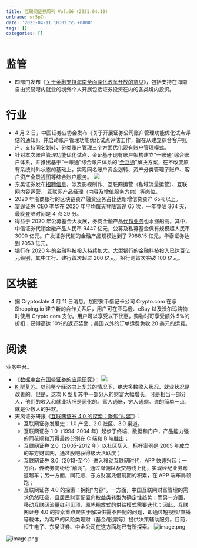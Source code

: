 ```yaml
---
title: 互联网证券周刊 Vol.66 (2021.04.10)
urlname: wr5p7n
date: '2021-04-11 10:02:55 +0800'
tags: []
categories: []
---
```


# 监管

- 四部门发布《[关于金融支持海南全面深化改革开放的意见](https://www.safe.gov.cn/beijing/2021/0409/1539.html)》，包括支持在海南自由贸易港内就业的境外个人开展包括证券投资在内的各类境内投资。

# 行业

- 4 月 2 日，中国证券业协会发布《关于开展证券公司账户管理功能优化试点评估的通知》，并启动账户管理功能优化试点评估工作，旨在从建立综合客户账户、支持同名划转、分类账户管理三个方面优化现有账户管理模式。
- 针对本次账户管理功能优化试点，金证基于现有账户架构建立“一账通”综合账户体系，并推出基于“一账通”综合账户体系的“[金互通](https://mp.weixin.qq.com/s/nk5otp_bavcXegzhlaEZKg)”解决方案，在不改变原有系统对外状态的基础上，实现同名账户资金划转、资产分类管理子账户、客户资产全景视图等综合账户服务。
  ![](https://cdn.nlark.com/yuque/0/2021/webp/147312/1618193986259-9ccad647-c8e5-4de3-807c-422af9089da7.webp#height=72&id=v5Ard&originHeight=557&originWidth=1080&originalType=binary&size=0&status=done&style=none&width=140)
- 东吴证券发布[招聘信息](https://xueqiu.com/4286133092/175626145)，涉及影视制作、互联网运营（私域流量运营）、互联网内容运营、 互联网产品经理（内容及增值服务方向）等岗位。
- 2020 年浙商银行的区块链资产融资业务占比达新增信贷资产 65％以上。
- 富途证券 CEO 李华在 2020 年平均[每天登陆](https://letschuhai.com/yinxingjutoujiemifutuyijia-200-yimeijinhulianwangquanshangdejueqi)富途 65 次，一年登陆 364 天，最晚登陆时间是 4 点 29 分。
- 得益于 2020 年公募基金大发展，券商金融产品[代销业务](https://mp.weixin.qq.com/s/nT4DNaFDBQIX266wqImThw)也水涨船高。其中，中信证券代销金融产品人民币 9447 亿元，公募及私募基金保有规模超人民币 3000 亿元。广发证券代销的金融产品规模达到了 7088.15 亿元，华泰证券达到 7053 亿元。
- 银行在 2020 年的金融科技投入持续加大。大型银行的金融科技投入已达百亿元级别，其中工行、建行首次超过 200 亿元，招行则首次突破 100 亿元。

# 区块链

- 据 Cryptoslate 4 月 11 日消息，加密货币借记卡公司 Crypto.com 在与 Shopping.io 建立新的合作关系后，用户可在亚马逊、eBay 以及沃尔玛购物时使用 Crypto.com 支付。用户可以享受以下优惠，购物时可享受额外 5%的折扣；获得高达 10%的返还奖励；美国以外的订单运费免收 20 美元的运费。

# 阅读

业务中台。

- 《[数据中台在国盛证券的应用研究](https://www.weiyangx.com/363190.html)》：
  ![](https://cdn.nlark.com/yuque/0/2021/png/147312/1618122935978-a5bc17c5-2b4b-422d-a1d3-62e46ed8b68a.png#height=180&id=3jo4g&originHeight=584&originWidth=1353&originalType=binary&size=0&status=done&style=none&width=416)
- [K 型复苏](https://xueqiu.com/4286133092/175787503)。以前整个经济向上复苏的情况下，绝大多数收入状况、就业状况是改善的。但是，这次 K 型复苏中一部分人的财富大幅增长，可是相当一部分人，他们的收入和就业状况是恶化的。富人通胀，穷人通缩。说的简单一点，就是少数人的狂欢。
- 天风证券研报《[互联网证券 4.0 的探索：聚焦“内容”](https://pdf.dfcfw.com/pdf/H3_AP202104071481752162_1.pdf?1617791679000.pdf)》：
  - 互联网证券发展史：1.0 产品、2.0 社区、3.0 渠道。
  - 互联网证券 1.0（1994-2004 年）起步于终端、数据和门户，产品能力强的同花顺和万得最终分别在 C 端和 B 端胜出；
  - 互联网证券 2.0（2005-2012 年）以社区切入，标杆案例是 2005 年成立的东方财富网，通过股吧获得极大活跃度；
  - 互联网证券 3.0（2013-至今）进入移动互联网时代，APP 快速兴起；一方面，传统券商纷纷“触网”，通过降佣以及交易线上化，实现经纪业务弯道超车；另一方面，同花顺、东方财富凭借前期的积累，在 APP 端布局领跑；
  - 互联网证券 4.0 的探索：拥抱“内容”。一方面，中国互联网财富管理的需求仍然旺盛，且居民财富配置向权益类转型为确定性趋势；而另一方面，移动互联网流量红利见顶，原先粗放式的供给模式需要迭代；因此，互联网证券 4.0 的探索重点聚焦于解决供需不匹配的问题，即通过短视频/直播等载体，为客户的风险类理财（基金/股票等）提供决策辅助服务。目前，恒生电子、东吴证券、中金公司在这方面均已有所探索。
    ![image.png](https://cdn.nlark.com/yuque/0/2021/png/147312/1618200659022-bd4de76e-8753-4bb9-8fb5-7d88a0033085.png#height=388&id=uIlnx&margin=%5Bobject%20Object%5D&name=image.png&originHeight=776&originWidth=1160&originalType=binary&size=271890&status=done&style=none&width=580)

![image.png](https://cdn.nlark.com/yuque/0/2021/png/147312/1618358411769-ef0e67d2-e92c-459c-86a5-ee6e1503f28a.png#height=1721&id=PmtGf&margin=%5Bobject%20Object%5D&name=image.png&originHeight=1721&originWidth=1080&originalType=binary&size=692321&status=done&style=stroke&width=1080)
